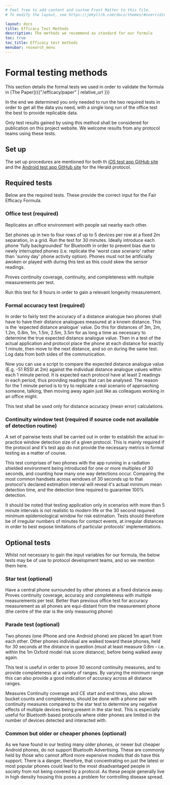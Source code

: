 ```yaml
---
# Feel free to add content and custom Front Matter to this file.
# To modify the layout, see https://jekyllrb.com/docs/themes/#overriding-theme-defaults

layout: docs
title: Efficacy Test Methods
description: The methods we recommend as standard for our formula
toc: true
toc_title: Efficacy test methods
menubar: research_menu
---
```


# Formal testing methods

This section details the formal tests we used in order to validate the formula in
[The Paper]({{"/efficacy/paper" | relative_url }})

In the end we determined you only needed to run the two required tests in order
to get all the data you need, with a single long run of the office test the best
to provide replicable data.

Only test results gained by using this method shall be considered for publication on
this project website. We welcome results from any protocol teams using these tests.

## Set up

The set up procedures are mentioned for both th [iOS test app GitHub site](https://github.com/theheraldproject/herald-for-ios) and the [Android test app GitHub site](https://github.com/theheraldproject/herald-for-android) for the Herald protocol.

## Required tests

Below are the required tests. These provide the correct input for the Fair Efficacy Formula.

### Office test (required)

Replicates an office environment with people sat nearby each other.

Set phones up in two to four rows of up to 5 devices per row at a fixed 2m separation, in a grid. Run the test for 30 minutes. Ideally introduce each phone 'fully backgrounded' for Bluetooth in order to prevent bias due to newly interrupted phones (i.e. replicate the 'worst case scenario' rather than 'sunny day' phone activity option). Phones must not be artificially awoken or played with during this test as this could skew the sensor readings.

Proves continuity coverage, continuity, and completeness with multiple measurements per test. 

Run this test for 8 hours in order to gain a relevant longevity measurement.

### Formal accuracy test (required)

In order to fairly test the accuracy of a distance analogue two phones shall have to have their distance analogues measured at a known distance. This is the 'expected distance analogue' value. Do this for distances of 3m, 2m, 1.2m, 0.8m, 1m, 1.5m, 2.5m, 3.5m for as long a time as necessary to determine the true expected distance analogue value. Then in a test of the actual application and protocol place the phone at each distance for exactly 1 minute, then move to the next distance, and so on during the same test. Log data from both sides of the communication.

Now you can use a script to compare the expected distance analogue value (E.g. -51 RSSI at 2m) against the individual distance analogue values within each 1 minute period. It is expected each protocol have at least 2 readings in each period, thus providing readings that can be analysed. The reason for the 1 minute period is to try to replicate a real scenario of approaching someone, talking, then moving away again just like as colleagues working in an office might.

This test shall be used only for distance accuracy (mean error) calculations.

### Continuity window test (required if source code not available of detection routine)

A set of pairwise tests shall be carried out in order to establish the actual in-practice window detection size of a given protocol. This is mainly required if the protocol and it's test app do not provide the necessary metrics in formal testing as a matter of course. 

This test comprises of two phones with the app running in a radiation shielded environment being introduced for one or more multiples of 30 seconds, and counting how many one way detections occur. Comparing the most common handsets across windows of 30 seconds up to that protocol's declared estimation interval will reveal it's actual minimum mean detection time, and the detection time required to guarantee 100% detection.

It should be noted that testing application only in scenarios with more than 5 minute intervals is not realistic to modern life or the 30 second required minimum epidemiological window for risk estimation. Tests should therefore be of irregular numbers of minutes for contact events, at irregular distances in order to best expose limitations of particular protocols' implementations.


## Optional tests

Whilst not necessary to gain the input variables for our formula, the below tests may be of
use to protocol development teams, and so we mention them here.

### Star test (optional)

Have a central phone surrounded by other phones at a fixed distance away. Proves continuity coverage, accuracy and completeness with multiple measurements per test. Better than previous office test for accuracy measurement as all phones are equi-distant from the measurement phone (the centre of the star is the only measuring phone)

### Parade test (optional)

Two phones (one iPhone and one Android phone) are placed 1m apart from each other. Other phones individual are walked toward these phones, held for 30 seconds at the distance in question (must at least measure 0.8m - i.e. within the 1m Oxford model risk score distance), before being walked away again.

This test is useful in order to prove 30 second continuity measures, and to provide completeness at a variety of ranges. By varying the minimum range this can also provide a good indication of accuracy across all distance ranges.

Measures Continuity coverage and CE start and end times, also allows bucket counts and completeness, should be done with a phone pair with continuity measures compared to the star test to determine any negative effects of multiple devices being present in the star test. This is especially useful for Bluetooth based protocols where older phones are limited in the number of devices detected and interacted with.

### Common but older or cheaper phones (optional)

As we have found in our testing many older phones, or newer but cheaper Android phones, do not support Bluetooth Advertising.
These are commonly held by those who cannot afford more expensive models that do have this support. There is a danger, therefore,
that concentrating on just the latest or most popular phones could lead to the most disadvantaged people in society from
not being covered by a protocol. As these people generally live in high density housing this poses a problem for
controlling disease spread.
